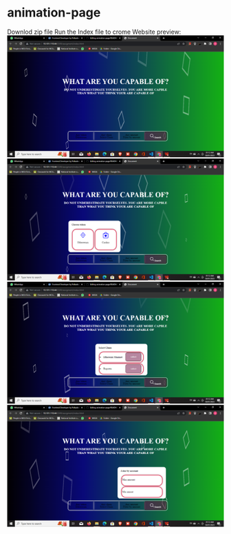 # animation-page
Downlod zip file 
Run the Index file to crome 
Website preview:
![Screenshot (10)](https://github.com/AnirudhGupta97/animation-page/blob/main/Screenshot%20(20).png)
![Screenshot (10)](https://github.com/AnirudhGupta97/animation-page/blob/main/Screenshot%20(21).png)
![Screenshot (14)](https://github.com/AnirudhGupta97/animation-page/blob/main/Screenshot%20(24).png)
![Screenshot (14)](https://github.com/AnirudhGupta97/animation-page/blob/main/Screenshot%20(26).png)


